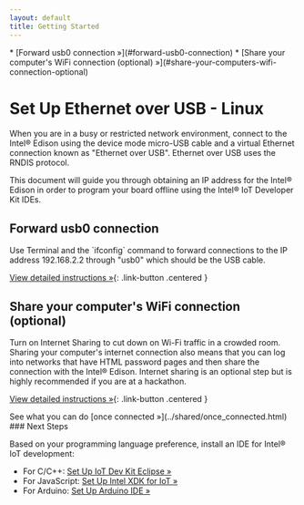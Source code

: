 ```yaml
---
layout: default
title: Getting Started
---
```


<div id="toc" markdown="1">
* [Forward usb0 connection »](#forward-usb0-connection)
* [Share your computer's WiFi connection (optional) »](#share-your-computers-wifi-connection-optional)
</div>

# Set Up Ethernet over USB - Linux

When you are in a busy or restricted network environment, connect to the Intel® Edison using the device mode micro-USB cable and a virtual Ethernet connection known as "Ethernet over USB". Ethernet over USB uses the RNDIS protocol.

This document will guide you through obtaining an IP address for the Intel® Edison in order to program your board offline using the Intel® IoT Developer Kit IDEs.

## Forward usb0 connection

<div class="tldr" markdown="1">
Use Terminal and the `ifconfig` command to forward connections to the IP address 192.168.2.2 through "usb0" which should be the USB cable. 
</div>

[View detailed instructions »](details-forward_usb0.html){: .link-button .centered }


## Share your computer's WiFi connection (optional)

<div class="tldr" markdown="1">
Turn on Internet Sharing to cut down on Wi-Fi traffic in a crowded room. Sharing your computer's internet connection also means that you can log into networks that have HTML password pages and then share the connection with the Intel® Edison. Internet sharing is an optional step but is highly recommended if you are at a hackathon. 
</div>

[View detailed instructions »](details-share_internet.html){: .link-button .centered }


<div class="callout done" markdown="1">
See what you can do [once connected »](../shared/once_connected.html)
</div>


<div id="next-steps" class="note" markdown="1">
### Next Steps

Based on your programming language preference, install an IDE for Intel® IoT development:

* For C/C++: [Set Up IoT Dev Kit Eclipse »](../../../ide_setup/eclipse/setup.html)
* For JavaScript: [Set Up Intel XDK for IoT »](../../../ide_setup/xdk/setup.html)
* For Arduino: [Set Up Arduino IDE »](../../../ide_setup/arduino/setup.html)
</div>
